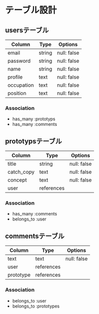 # テーブル設計

## usersテーブル

| Column     | Type   | Options     |
| --------   | ------ | ----------- |
| email      | string | null: false |
| password   | string | null: false |
| name       | string | null: false |
| profile    | text   | null: false |
| occupation | text   | null: false |
| position   | text   | null: false |

### Association

- has_many :prototyps
- has_many :comments

## prototypsテーブル

| Column     | Type       | Options     |
| ---------- | ---------- | ----------- |
| title      | string     | null: false |
| catch_copy | text       | null: false |
| concept    | text       | null: false |
| user       | references |             |

### Association

- has_many :comments
- belongs_to :user

## commentsテーブル

| Column      | Type       | Options     |
| ----------- | ---------- |------------ |
| text        | text       | null: false |
| user        | references |             |
| prototype   | references |             |

### Association

- belongs_to :user
- belongs_to :prototypes